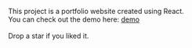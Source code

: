 This project is a portfolio website created using React. \
You can check out the demo here: [demo](https://kcsujeet.com) \
\
Drop a star if you liked it. 
